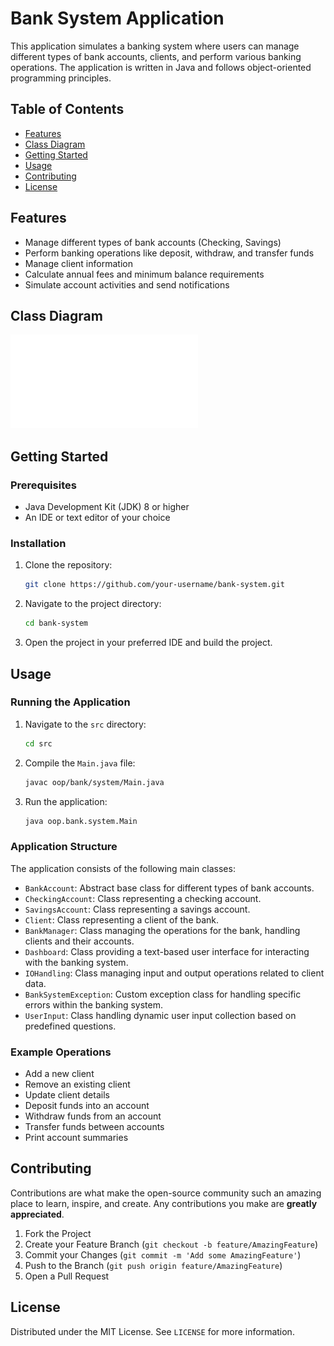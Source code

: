 
# Bank System Application

This application simulates a banking system where users can manage different types of bank accounts, clients, and perform various banking operations. The application is written in Java and follows object-oriented programming principles.

## Table of Contents
- [Features](#features)
- [Class Diagram](#class-diagram)
- [Getting Started](#getting-started)
- [Usage](#usage)
- [Contributing](#contributing)
- [License](#license)

## Features

- Manage different types of bank accounts (Checking, Savings)
- Perform banking operations like deposit, withdraw, and transfer funds
- Manage client information
- Calculate annual fees and minimum balance requirements
- Simulate account activities and send notifications

## Class Diagram

![UML Diagram](uml_diagram_bank_system_final.pdf)

## Getting Started

### Prerequisites

- Java Development Kit (JDK) 8 or higher
- An IDE or text editor of your choice

### Installation

1. Clone the repository:
   ```sh
   git clone https://github.com/your-username/bank-system.git
   ```
2. Navigate to the project directory:
   ```sh
   cd bank-system
   ```
3. Open the project in your preferred IDE and build the project.

## Usage

### Running the Application

1. Navigate to the `src` directory:
   ```sh
   cd src
   ```
2. Compile the `Main.java` file:
   ```sh
   javac oop/bank/system/Main.java
   ```
3. Run the application:
   ```sh
   java oop.bank.system.Main
   ```

### Application Structure

The application consists of the following main classes:

- `BankAccount`: Abstract base class for different types of bank accounts.
- `CheckingAccount`: Class representing a checking account.
- `SavingsAccount`: Class representing a savings account.
- `Client`: Class representing a client of the bank.
- `BankManager`: Class managing the operations for the bank, handling clients and their accounts.
- `Dashboard`: Class providing a text-based user interface for interacting with the banking system.
- `IOHandling`: Class managing input and output operations related to client data.
- `BankSystemException`: Custom exception class for handling specific errors within the banking system.
- `UserInput`: Class handling dynamic user input collection based on predefined questions.

### Example Operations

- Add a new client
- Remove an existing client
- Update client details
- Deposit funds into an account
- Withdraw funds from an account
- Transfer funds between accounts
- Print account summaries

## Contributing

Contributions are what make the open-source community such an amazing place to learn, inspire, and create. Any contributions you make are **greatly appreciated**.

1. Fork the Project
2. Create your Feature Branch (`git checkout -b feature/AmazingFeature`)
3. Commit your Changes (`git commit -m 'Add some AmazingFeature'`)
4. Push to the Branch (`git push origin feature/AmazingFeature`)
5. Open a Pull Request

## License

Distributed under the MIT License. See `LICENSE` for more information.
